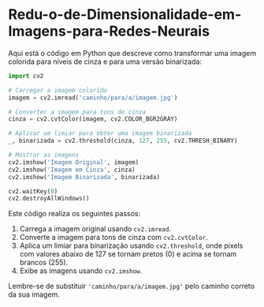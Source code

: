 # Redu-o-de-Dimensionalidade-em-Imagens-para-Redes-Neurais

Aqui está o código em Python que descreve como transformar uma imagem colorida para níveis de cinza e para uma versão binarizada:

```python
import cv2

# Carregar a imagem colorida
imagem = cv2.imread('caminho/para/a/imagem.jpg')

# Converter a imagem para tons de cinza
cinza = cv2.cvtColor(imagem, cv2.COLOR_BGR2GRAY)

# Aplicar um limiar para obter uma imagem binarizada
_, binarizada = cv2.threshold(cinza, 127, 255, cv2.THRESH_BINARY)

# Mostrar as imagens
cv2.imshow('Imagem Original', imagem)
cv2.imshow('Imagem em Cinza', cinza)
cv2.imshow('Imagem Binarizada', binarizada)

cv2.waitKey(0)
cv2.destroyAllWindows()
```

Este código realiza os seguintes passos:
1. Carrega a imagem original usando `cv2.imread`.
2. Converte a imagem para tons de cinza com `cv2.cvtColor`.
3. Aplica um limiar para binarização usando `cv2.threshold`, onde pixels com valores abaixo de 127 se tornam pretos (0) e acima se tornam brancos (255).
4. Exibe as imagens usando `cv2.imshow`.

Lembre-se de substituir `'caminho/para/a/imagem.jpg'` pelo caminho correto da sua imagem. 
